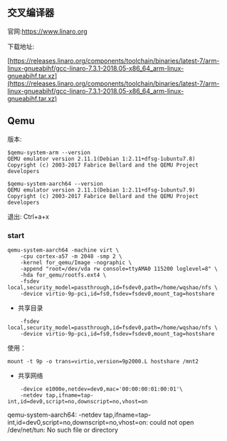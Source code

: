 

## 交叉编译器

官网:https://www.linaro.org

下载地址:

[https://releases.linaro.org/components/toolchain/binaries/latest-7/arm-linux-gnueabihf/gcc-linaro-7.3.1-2018.05-x86_64_arm-linux-gnueabihf.tar.xz](https://releases.linaro.org/components/toolchain/binaries/latest-7/arm-linux-gnueabihf/gcc-linaro-7.3.1-2018.05-x86_64_arm-linux-gnueabihf.tar.xz)





## Qemu

版本:
```
$qemu-system-arm --version
QEMU emulator version 2.11.1(Debian 1:2.11+dfsg-1ubuntu7.8)
Copyright (c) 2003-2017 Fabrice Bellard and the QEMU Project developers

$qemu-system-aarch64 --version
QEMU emulator version 2.11.1(Debian 1:2.11+dfsg-1ubuntu7.9)
Copyright (c) 2003-2017 Fabrice Bellard and the QEMU Project developers
```


退出: Ctrl+a+x

### start

```
qemu-system-aarch64 -machine virt \
	-cpu cortex-a57 -m 2048 -smp 2 \
	-kernel for_qemu/Image -nographic \
	-append "root=/dev/vda rw console=ttyAMA0 115200 loglevel=8" \
	-hda for_qemu/rootfs.ext4 \
	-fsdev local,security_model=passthrough,id=fsdev0,path=/home/wqshao/nfs \
	-device virtio-9p-pci,id=fs0,fsdev=fsdev0,mount_tag=hostshare
```

- 共享目录

```
	-fsdev local,security_model=passthrough,id=fsdev0,path=/home/wqshao/nfs \
	-device virtio-9p-pci,id=fs0,fsdev=fsdev0,mount_tag=hostshare
```

使用：

```
mount -t 9p -o trans=virtio,version=9p2000.L hostshare /mnt2
```
- 共享网络

```
	-device e1000e,netdev=dev0,mac='00:00:00:01:00:01'\
	-netdev tap,ifname=tap-int,id=dev0,script=no,downscript=no,vhost=on

```


qemu-system-aarch64: -netdev tap,ifname=tap-int,id=dev0,script=no,downscript=no,vhost=on: could not open /dev/net/tun: No such file or directory

